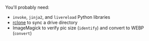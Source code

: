 You'll probably need:
- `invoke`, `jinja2`, and `livereload` Python libraries
- [rclone](https://rclone.org/) to sync a drive directory
- ImageMagick to verify pic size (`identify`) and convert to WEBP (`convert`)
